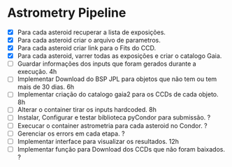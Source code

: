 # Astrometry Pipeline
- [x] Para cada asteroid recuperar a lista de exposições. 
- [x] Para cada asteroid criar o arquivo de parametros. 
- [x] Para cada asteroid criar link para o Fits do CCD.
- [x] Para cada asteroid, varrer todas as exposições e criar o catalogo Gaia. 
- [ ] Guardar informações dos inputs que foram gerados durante a execução. 4h
- [ ] Implementar Download do BSP JPL para objetos que não tem ou tem mais de 30 dias. 6h
- [ ] Implementar criação do catalogo gaia2 para os CCDs de cada objeto.  8h
- [ ] Alterar o container tirar os inputs hardcoded. 8h
- [ ] Instalar, Configurar e testar biblioteca pyCondor para submissão. ?
- [ ] Execucar o container astrometria para cada asteroid no Condor.  ?
- [ ] Gerenciar os errors em cada etapa. ?
- [ ] Implementar interface para visualizar os resultados. 12h
- [ ] Implementar função para Download dos CCDs que não foram baixados. ?
